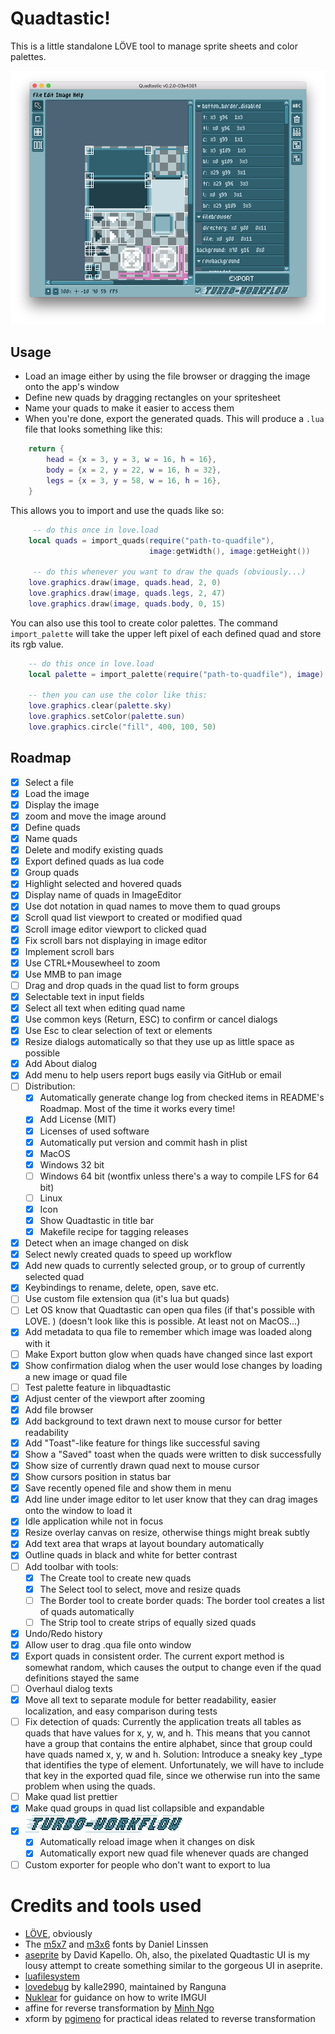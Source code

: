 # Quadtastic!

This is a little standalone LÖVE tool to manage sprite sheets and color palettes.

![Screenshot of Quadtastic](screenshots/screenshot.png)


## Usage

 - Load an image either by using the file browser or dragging the image onto the
   app's window
 - Define new quads by dragging rectangles on your spritesheet
 - Name your quads to make it easier to access them
 - When you're done, export the generated quads. This will produce a `.lua` file
   that looks something like this:

```lua
	return {
		head = {x = 3, y = 3, w = 16, h = 16},
		body = {x = 2, y = 22, w = 16, h = 32},
		legs = {x = 3, y = 58, w = 16, h = 16},
	}
```

This allows you to import and use the quads like so:

```lua
	 -- do this once in love.load
	local quads = import_quads(require("path-to-quadfile"), 
							   image:getWidth(), image:getHeight())

	 -- do this whenever you want to draw the quads (obviously...)
	love.graphics.draw(image, quads.head, 2, 0)
	love.graphics.draw(image, quads.legs, 2, 47)
	love.graphics.draw(image, quads.body, 0, 15)
```

You can also use this tool to create color palettes. The command
`import_palette` will take the upper left pixel of each defined quad and store
its rgb value.

```lua
	-- do this once in love.load
	local palette = import_palette(require("path-to-quadfile"), image)

	-- then you can use the color like this:
	love.graphics.clear(palette.sky)
	love.graphics.setColor(palette.sun)
	love.graphics.circle("fill", 400, 100, 50)
```

## Roadmap

 - [x] Select a file
 - [x] Load the image
 - [x] Display the image
 - [x] zoom and move the image around
 - [x] Define quads
 - [x] Name quads
 - [x] Delete and modify existing quads
 - [x] Export defined quads as lua code
 - [x] Group quads
 - [x] Highlight selected and hovered quads
 - [x] Display name of quads in ImageEditor
 - [x] Use dot notation in quad names to move them to quad groups
 - [x] Scroll quad list viewport to created or modified quad
 - [x] Scroll image editor viewport to clicked quad
 - [x] Fix scroll bars not displaying in image editor
 - [x] Implement scroll bars
 - [x] Use CTRL+Mousewheel to zoom
 - [x] Use MMB to pan image
 - [ ] Drag and drop quads in the quad list to form groups
 - [x] Selectable text in input fields
 - [x] Select all text when editing quad name
 - [x] Use common keys (Return, ESC) to confirm or cancel dialogs
 - [x] Use Esc to clear selection of text or elements
 - [x] Resize dialogs automatically so that they use up as little space as possible
 - [x] Add About dialog
 - [x] Add menu to help users report bugs easily via GitHub or email
 - [ ] Distribution:
    - [x] Automatically generate change log from checked items
          in README's Roadmap. Most of the time it works every time!
    - [x] Add License (MIT)
    - [x] Licenses of used software
    - [x] Automatically put version and commit hash in plist
    - [x] MacOS
    - [x] Windows 32 bit
    - [ ] Windows 64 bit (wontfix unless there's a way to compile LFS for 64 bit)
    - [ ] Linux
    - [x] Icon
    - [x] Show Quadtastic in title bar
    - [x] Makefile recipe for tagging releases
 - [x] Detect when an image changed on disk
 - [x] Select newly created quads to speed up workflow
 - [x] Add new quads to currently selected group, or to group of currently
       selected quad
 - [x] Keybindings to rename, delete, open, save etc.
 - [ ] Use custom file extension qua (it's lua but quads)
 - [ ] Let OS know that Quadtastic can open qua files (if that's possible with
       LOVE. <insert cheesy joke that there are no limits to what love can do>)
       (doesn't look like this is possible. At least not on MacOS...)
 - [x] Add metadata to qua file to remember which image was loaded along with it
 - [ ] Make Export button glow when quads have changed since last export
 - [x] Show confirmation dialog when the user would lose changes by loading a
       new image or quad file
 - [ ] Test palette feature in libquadtastic
 - [x] Adjust center of the viewport after zooming
 - [x] Add file browser
 - [x] Add background to text drawn next to mouse cursor for better readability
 - [x] Add "Toast"-like feature for things like successful saving
 - [x] Show a "Saved" toast when the quads were written to disk successfully
 - [x] Show size of currently drawn quad next to mouse cursor
 - [x] Show cursors position in status bar
 - [x] Save recently opened file and show them in menu
 - [x] Add line under image editor to let user know that they can drag images
       onto the window to load it
 - [x] Idle application while not in focus
 - [x] Resize overlay canvas on resize, otherwise things might break subtly
 - [x] Add text area that wraps at layout boundary automatically
 - [x] Outline quads in black and white for better contrast
 - [ ] Add toolbar with tools:
    - [x] The Create tool to create new quads
    - [x] The Select tool to select, move and resize quads
    - [ ] The Border tool to create border quads:
          The border tool creates a list of quads automatically 
    - [ ] The Strip tool to create strips of equally sized quads
 - [x] Undo/Redo history
 - [x] Allow user to drag .qua file onto window
 - [x] Export quads in consistent order. The current export method is somewhat
       random, which causes the output to change even if the quad definitions
       stayed the same
 - [ ] Overhaul dialog texts
 - [x] Move all text to separate module for better readability, easier
       localization, and easy comparison during tests
 - [ ] Fix detection of quads: Currently the application treats all tables as
       quads that have values for x, y, w, and h. This means that you cannot
       have a group that contains the entire alphabet, since that group could
       have quads named x, y, w and h. Solution: Introduce a sneaky key _type
       that identifies the type of element. Unfortunately, we will have to
       include that key in the exported quad file, since we otherwise run into
       the same problem when using the quads.
 - [ ] Make quad list prettier
 - [x] Make quad groups in quad list collapsible and expandable
 - [x] ![Turbo-Workflow](screenshots/turboworkflow.gif)
	 - [x] Automatically reload image when it changes on disk
	 - [x] Automatically export new quad file whenever quads are changed
 - [ ] Custom exporter for people who don't want to export to lua

# Credits and tools used

 - [LÖVE](https://love2d.org/), obviously
 - The [m5x7](https://managore.itch.io/m5x7) and [m3x6](https://managore.itch.io/m3x6)
   fonts by Daniel Linssen
 - [aseprite](https://www.aseprite.org/) by David Kapello.
   Oh, also, the pixelated Quadtastic UI is my lousy attempt to create something
   similar to the gorgeous UI in aseprite.
 - [luafilesystem](https://github.com/keplerproject/luafilesystem)
 - [lovedebug](https://github.com/Ranguna/LOVEDEBUG) by kalle2990, maintained by Ranguna
 - [Nuklear](https://github.com/vurtun/nuklear) for guidance on how to write IMGUI
 - affine for reverse transformation by [Minh Ngo](https://github.com/markandgo/simple-transform)
 - xform by [pgimeno](https://love2d.org/forums/viewtopic.php?p=201884#p201884)
   for practical ideas related to reverse transformation
